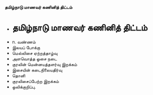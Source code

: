**தமிழ்நாடு மாணவர் கணினித் திட்டம்**
- # தமிழ்நாடு மாணவர் கணினித் திட்டம்
- n. வண்ணம்
- இலயப் போக்கு
- மெல்லிசை ஏற்றத்தாழ்வு
- அளவொத்த ஓசை நடை
- குரலின் மென்னயத்தளர்வு இறக்கம்
- இசையின் கடைநிலையதிர்வு
- தொனி
- குரலிசைப்பேற்ற இறக்கம்
- ஒலிக்குறிப்பு.

